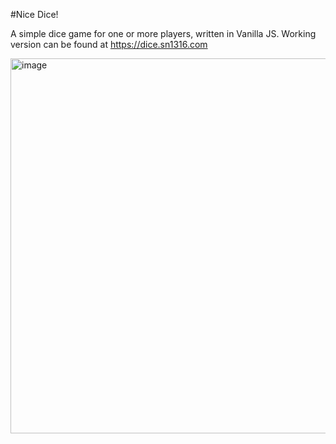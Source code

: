 #Nice Dice!

A simple dice game for one or more players, written in Vanilla JS.
Working version can be found at https://dice.sn1316.com

<img width="600" alt="image" src="https://user-images.githubusercontent.com/56644716/205517288-03fee843-dc34-4025-89ac-876d3fd9924b.png">

